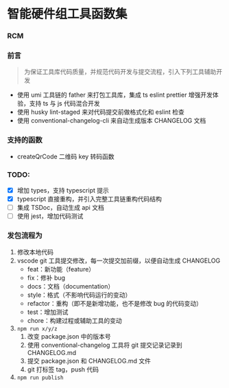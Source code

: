 # 智能硬件组工具函数集

### RCM

### 前言

> 为保证工具库代码质量，并规范代码开发与提交流程，引入下列工具辅助开发

-   使用 umi 工具链的 father 来打包工具库，集成 ts eslint prettier 增强开发体验，支持 ts 与 js 代码混合开发
-   使用 husky lint-staged 来对代码提交前做格式化和 eslint 检查
-   使用 conventional-changelog-cli 来自动生成版本 CHANGELOG 文档

### 支持的函数

-   createQrCode 二维码 key 转码函数

### TODO:

-   [x] 增加 types，支持 typescript 提示
-   [x] typescript 直接重构，并引入完整工具链重构代码结构
-   [ ] 集成 TSDoc，自动生成 api 文档
-   [ ] 使用 jest，增加代码测试

### 发包流程为

1. 修改本地代码
2. vscode git 工具提交修改，每一次提交加前缀，以便自动生成 CHANGELOG
    - feat：新功能（feature）
    - fix：修补 bug
    - docs：文档（documentation）
    - style：格式（不影响代码运行的变动）
    - refactor：重构（即不是新增功能，也不是修改 bug 的代码变动）
    - test：增加测试
    - chore：构建过程或辅助工具的变动
3. `npm run x/y/z`
    1. 改变 package.json 中的版本号
    2. 使用 conventional-changelog 工具将 git 提交记录记录到 CHANGELOG.md
    3. 提交 package.json 和 CHANGELOG.md 文件
    4. git 打标签 tag，push 代码
4. `npm run publish`
